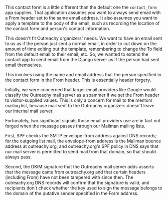 This contact form is a little different than the default one the `contact_form` app supplies.
That application assumes you want to always send email with a From header set to the same email address.
It also assumes you want to apply a template to the body of the email, such as recording the location of the contact form and person's contact information.

This doesn't fit Outreachy organizers' needs. We want to have an email sent to us as if the person just sent a normal email, in order to cut down on the amount of time editing out the template, remembering to change the To field from the default email to their email, etc. So, we wanted to extend the contact app to send email from the Django server as if the person had sent email themselves.

This involves using the name and email address that the person specified in the contact form in the From header. This is essentially header forgery.

Initially, we were concerned that larger email providers like Google would classify the Outreachy mail server as a spammer if we set the From header to visitor-supplied values. This is only a concern for mail to the mentors mailing list, because mail sent to the Outreachy organizers doesn't leave our internal mail server.

Fortunately, two significant signals those email providers use are in fact not forged when the message passes through our Mailman mailing lists.

First, SPF checks the SMTP envelope-from address against DNS records; for the outgoing list mail, the envelope-from address is the Mailman bounce address at outreachy.org, and outreachy.org's SPF policy in DNS says that our mail server is permitted to send mail from that domain, so that should always pass.

Second, the DKIM signature that the Outreachy mail server adds asserts that the message came from outreachy.org and that certain headers (including From) have not been tampered with since then. The outreachy.org DNS records will confirm that the signature is valid, and recipients don't check whether the key used to sign the message belongs to the domain of the putative sender specified in the Form address.
